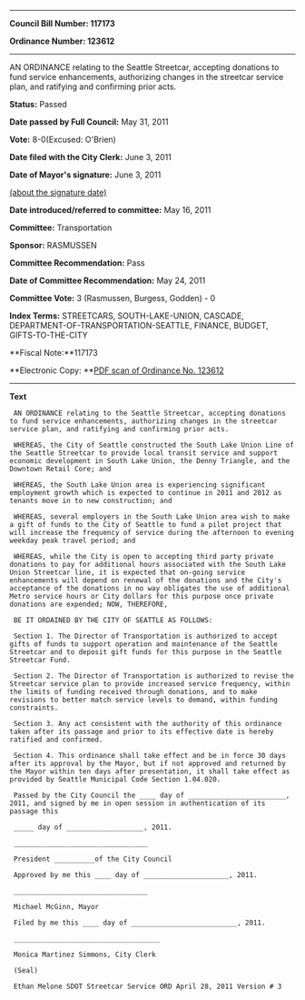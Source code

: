 

********

**Council Bill Number: 117173**
   
**Ordinance Number: 123612**
********

 AN ORDINANCE relating to the Seattle Streetcar, accepting donations to fund service enhancements, authorizing changes in the streetcar service plan, and ratifying and confirming prior acts.

**Status:** Passed
   
**Date passed by Full Council:** May 31, 2011
   
**Vote:** 8-0(Excused: O'Brien)
   
**Date filed with the City Clerk:** June 3, 2011
   
**Date of Mayor's signature:** June 3, 2011
   
[(about the signature date)](/~public/approvaldate.htm)
   
   
   
**Date introduced/referred to committee:** May 16, 2011
   
**Committee:** Transportation
   
**Sponsor:** RASMUSSEN
   
**Committee Recommendation:** Pass
   
**Date of Committee Recommendation:** May 24, 2011
   
**Committee Vote:** 3 (Rasmussen, Burgess, Godden) - 0
   
   
**Index Terms:** STREETCARS, SOUTH-LAKE-UNION, CASCADE, DEPARTMENT-OF-TRANSPORTATION-SEATTLE, FINANCE, BUDGET, GIFTS-TO-THE-CITY

**Fiscal Note:**117173

**Electronic Copy: **[PDF scan of Ordinance No. 123612](/~archives/Ordinances/Ord_123612.pdf)

********

**Text**
   
```
 AN ORDINANCE relating to the Seattle Streetcar, accepting donations to fund service enhancements, authorizing changes in the streetcar service plan, and ratifying and confirming prior acts.

 WHEREAS, the City of Seattle constructed the South Lake Union Line of the Seattle Streetcar to provide local transit service and support economic development in South Lake Union, the Denny Triangle, and the Downtown Retail Core; and

 WHEREAS, the South Lake Union area is experiencing significant employment growth which is expected to continue in 2011 and 2012 as tenants move in to new construction; and

 WHEREAS, several employers in the South Lake Union area wish to make a gift of funds to the City of Seattle to fund a pilot project that will increase the frequency of service during the afternoon to evening weekday peak travel period; and

 WHEREAS, while the City is open to accepting third party private donations to pay for additional hours associated with the South Lake Union Streetcar line, it is expected that on-going service enhancements will depend on renewal of the donations and the City's acceptance of the donations in no way obligates the use of additional Metro service hours or City dollars for this purpose once private donations are expended; NOW, THEREFORE,

 BE IT ORDAINED BY THE CITY OF SEATTLE AS FOLLOWS:

 Section 1. The Director of Transportation is authorized to accept gifts of funds to support operation and maintenance of the Seattle Streetcar and to deposit gift funds for this purpose in the Seattle Streetcar Fund.

 Section 2. The Director of Transportation is authorized to revise the Streetcar service plan to provide increased service frequency, within the limits of funding received through donations, and to make revisions to better match service levels to demand, within funding constraints.

 Section 3. Any act consistent with the authority of this ordinance taken after its passage and prior to its effective date is hereby ratified and confirmed.

 Section 4. This ordinance shall take effect and be in force 30 days after its approval by the Mayor, but if not approved and returned by the Mayor within ten days after presentation, it shall take effect as provided by Seattle Municipal Code Section 1.04.020.

 Passed by the City Council the ____ day of ________________________, 2011, and signed by me in open session in authentication of its passage this

 _____ day of ___________________, 2011.

 _________________________________

 President __________of the City Council

 Approved by me this ____ day of _____________________, 2011.

 _________________________________

 Michael McGinn, Mayor

 Filed by me this ____ day of __________________________, 2011.

 ____________________________________

 Monica Martinez Simmons, City Clerk

 (Seal)

 Ethan Melone SDOT Streetcar Service ORD April 28, 2011 Version # 3

```
